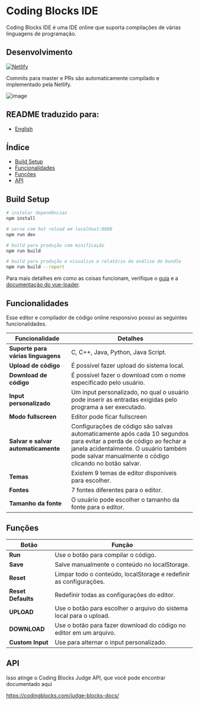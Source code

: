 # Coding Blocks IDE
Coding Blocks IDE é uma IDE online que suporta compilações de várias linguagens de programação.

## Desenvolvimento
[![Netlify](https://www.netlify.com/img/global/badges/netlify-color-accent.svg)](https://app.netlify.com/sites/cb-ide)

Commits para master e PRs são automaticamente compilado e implementado pela Netlify.

![image](https://user-images.githubusercontent.com/22571395/40135873-ffe73618-5963-11e8-85db-01c103688f4a.png)

## README traduzido para:
- [English](README.md)

## Índice
- [Build Setup](#build-setup)
- [Funcionalidades](#funcionalidades)
- [Funções](#funções)
- [API](#api)

## Build Setup
```bash
# instalar dependências
npm install

# serve com hot reload em localhost:8080
npm run dev

# build para produção com minificação
npm run build

# build para produção e visualiza o relatório da análise do bundle
npm run build --report
```

Para mais detalhes em como as coisas funcionam, verifique o [guia](http://vuejs-templates.github.io/webpack/) e a [documentação do vue-loader](http://vuejs.github.io/vue-loader).

## Funcionalidades
Esse editor e compilador de código online responsivo possui as seguintes funcionalidades.

|Funcionalidade|Detalhes|
|-------|-------|
|**Suporte para várias linguagens**|C, C++, Java, Python, Java Script.|
|**Upload de código**| É possível fazer upload do sistema local.|
|**Download de código**|É possível fazer o download com o nome especificado pelo usuário.|
|**Input personalizado**|Um input personalizado, no qual o usuário pode inserir as entradas exigidas pelo programa a ser executado.|
|**Modo fullscreen**|Editor pode ficar fullscreen|
|**Salvar e salvar automaticamente**|Configurações de código são salvas automaticamente após cada 10 segundos para evitar a perda de código ao fechar a janela acidentalmente. O usuário também pode salvar manualmente o código clicando no botão salvar.|
|**Temas**| Existem 9 temas de editor disponíveis para escolher.|
|**Fontes**| 7 fontes diferentes para o editor.|
|**Tamanho da fonte**|O usuário pode escolher o tamanho da fonte para o editor.|

## Funções
| Botão              | Função                                                              |
| ------------------ | ------------------------------------------------------------------- |
| **Run**            | Use o botão para compilar o código.                                 |
| **Save**           | Salve manualmente o conteúdo no localStorage.                       |
| **Reset**          | Limpar todo o conteúdo, localStorage e redefinir as configurações.  |
| **Reset Defaults** | Redefinir todas as configurações do editor.                         |
| **UPLOAD**         | Use o botão para escolher o arquivo do sistema local para o upload. |
| **DOWNLOAD**       | Use o botão para fazer download do código no editor em um arquivo.  |
| **Custom Input**   | Use para alternar o input personalizado.                            |

## API
Isso atinge o Coding Blocks Judge API, que você pode encontrar documentado aqui

<https://codingblocks.com/judge-blocks-docs/>
